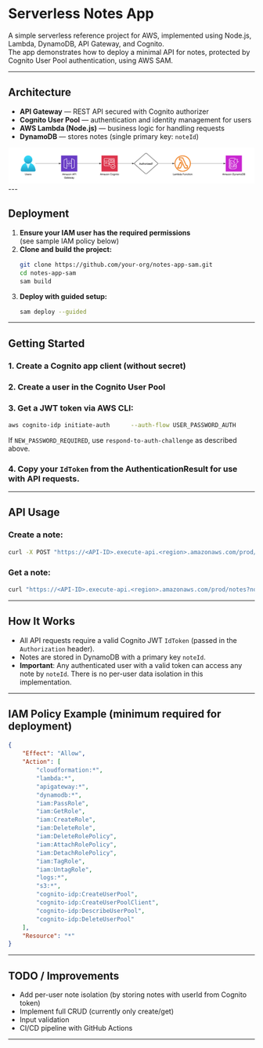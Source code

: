 # Serverless Notes App

A simple serverless reference project for AWS, implemented using Node.js, Lambda, DynamoDB, API Gateway, and Cognito.  
The app demonstrates how to deploy a minimal API for notes, protected by Cognito User Pool authentication, using AWS SAM.

---

## Architecture

- **API Gateway** — REST API secured with Cognito authorizer
- **Cognito User Pool** — authentication and identity management for users
- **AWS Lambda (Node.js)** — business logic for handling requests
- **DynamoDB** — stores notes (single primary key: `noteId`)

<img src="diagrams/image.png">
---



## Deployment

1. **Ensure your IAM user has the required permissions**  
   (see sample IAM policy below)
2. **Clone and build the project:**
   ```bash
   git clone https://github.com/your-org/notes-app-sam.git
   cd notes-app-sam
   sam build
   ```
3. **Deploy with guided setup:**
   ```bash
   sam deploy --guided
   ```

---

## Getting Started

### 1. Create a Cognito app client (without secret)
### 2. Create a user in the Cognito User Pool
### 3. Get a JWT token via AWS CLI:
   ```bash
   aws cognito-idp initiate-auth      --auth-flow USER_PASSWORD_AUTH      --client-id <CLIENT_ID>      --auth-parameters USERNAME=<username>,PASSWORD=<password>
   ```
   If `NEW_PASSWORD_REQUIRED`, use `respond-to-auth-challenge` as described above.

### 4. Copy your `IdToken` from the AuthenticationResult for use with API requests.

---

## API Usage

### Create a note:
```bash
curl -X POST "https://<API-ID>.execute-api.<region>.amazonaws.com/prod/notes"   -H "Content-Type: application/json"   -H "Authorization: <IdToken>"   -d '{"noteId": "note1", "text": "Hello from Lambda!"}'
```

### Get a note:
```bash
curl "https://<API-ID>.execute-api.<region>.amazonaws.com/prod/notes?noteId=note1"   -H "Authorization: <IdToken>"
```

---

## How It Works

- All API requests require a valid Cognito JWT `IdToken` (passed in the `Authorization` header).
- Notes are stored in DynamoDB with a primary key `noteId`.
- **Important**: Any authenticated user with a valid token can access any note by `noteId`. There is no per-user data isolation in this implementation.

---

## IAM Policy Example (minimum required for deployment)
```json
{
    "Effect": "Allow",
    "Action": [
        "cloudformation:*",
        "lambda:*",
        "apigateway:*",
        "dynamodb:*",
        "iam:PassRole",
        "iam:GetRole",
        "iam:CreateRole",
        "iam:DeleteRole",
        "iam:DeleteRolePolicy",
        "iam:AttachRolePolicy",
        "iam:DetachRolePolicy",
        "iam:TagRole",
        "iam:UntagRole",
        "logs:*",
        "s3:*",
        "cognito-idp:CreateUserPool",
        "cognito-idp:CreateUserPoolClient",
        "cognito-idp:DescribeUserPool",
        "cognito-idp:DeleteUserPool"
    ],
    "Resource": "*"
}
```

---

## TODO / Improvements

- Add per-user note isolation (by storing notes with userId from Cognito token)
- Implement full CRUD (currently only create/get)
- Input validation
- CI/CD pipeline with GitHub Actions

---
